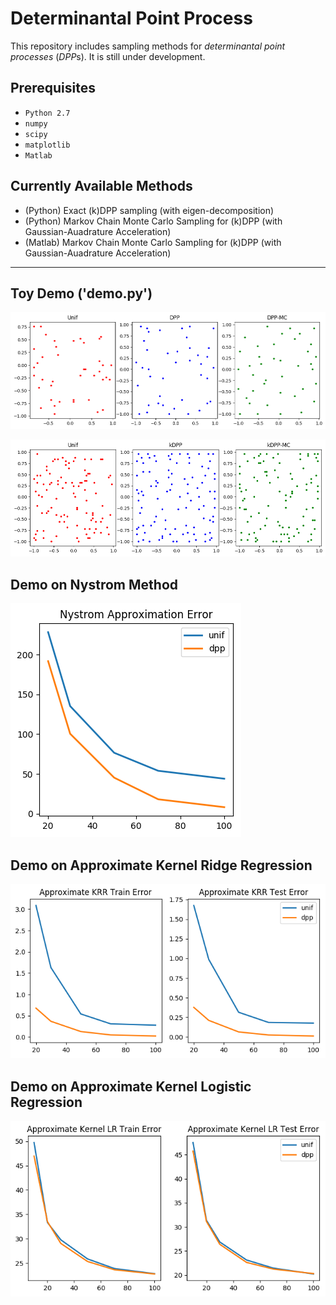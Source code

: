 # Determinantal Point Process

This repository includes sampling methods for *determinantal point processes* (*DPP*s). It is still under development.

## Prerequisites
* `Python 2.7`
* `numpy`
* `scipy`
* `matplotlib`
* `Matlab`

## Currently Available Methods

* (Python) Exact (k)DPP sampling (with eigen-decomposition)
* (Python) Markov Chain Monte Carlo Sampling for (k)DPP (with Gaussian-Auadrature Acceleration)
* (Matlab) Markov Chain Monte Carlo Sampling for (k)DPP (with Gaussian-Auadrature Acceleration)

---

## Toy Demo ('demo.py')

![](fig/unif-dpp-mcdpp.png)

![](fig/unif-kdpp-mckdpp.png)

## Demo on Nystrom Method

![](fig/nystrom.png)

## Demo on Approximate Kernel Ridge Regression 

![](fig/regression.png)

## Demo on Approximate Kernel Logistic Regression

![](fig/classification.png)
